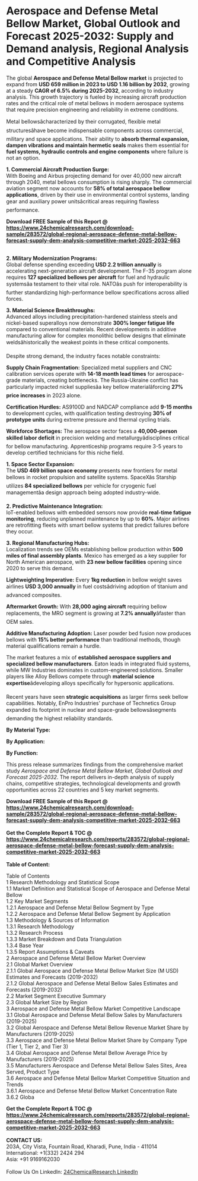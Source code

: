 <h1>Aerospace and Defense Metal Bellow Market, Global Outlook and Forecast 2025-2032: Supply and Demand analysis, Regional Analysis and Competitive Analysis</h1><p>The global <strong>Aerospace and Defense Metal Bellow market</strong> is projected to expand from <strong>USD 659 million in 2023 to USD 1.16 billion by 2032</strong>, growing at a steady <strong>CAGR of 6.5% during 2025-2032</strong>, according to industry analysis. This growth trajectory is fueled by increasing aircraft production rates and the critical role of metal bellows in modern aerospace systems that require precision engineering and reliability in extreme conditions.</p><p>Metal bellowsâcharacterized by their corrugated, flexible metal structuresâhave become indispensable components across commercial, military and space applications. Their ability to <strong>absorb thermal expansion, dampen vibrations and maintain hermetic seals</strong> makes them essential for <strong>fuel systems, hydraulic controls and engine components</strong> where failure is not an option.</p><p><strong>1. Commercial Aircraft Production Surge:</strong><br>
With Boeing and Airbus projecting demand for over 40,000 new aircraft through 2040, metal bellows consumption is rising sharply. The commercial aviation segment now accounts for <strong>58% of total aerospace bellow applications</strong>, driven by their use in environmental control systems, landing gear and auxiliary power unitsâcritical areas requiring flawless performance.</p><div><b>Download FREE Sample of this Report @ 
            <a href="https://www.24chemicalresearch.com/download-sample/283572/global-regional-aerospace-defense-metal-bellow-forecast-supply-dem-analysis-competitive-market-2025-2032-663">
            https://www.24chemicalresearch.com/download-sample/283572/global-regional-aerospace-defense-metal-bellow-forecast-supply-dem-analysis-competitive-market-2025-2032-663</a></b></div><br><p><strong>2. Military Modernization Programs:</strong><br>
Global defense spending exceeding <strong>USD 2.2 trillion annually</strong> is accelerating next-generation aircraft development. The F-35 program alone requires <strong>127 specialized bellows per aircraft</strong> for fuel and hydraulic systemsâa testament to their vital role. NATOâs push for interoperability is further standardizing high-performance bellow specifications across allied forces.</p><p><strong>3. Material Science Breakthroughs:</strong><br>
Advanced alloys including precipitation-hardened stainless steels and nickel-based superalloys now demonstrate <strong>300% longer fatigue life</strong> compared to conventional materials. Recent developments in additive manufacturing allow for complex monolithic bellow designs that eliminate weldsâhistorically the weakest points in these critical components.</p><p>Despite strong demand, the industry faces notable constraints:</p><p><strong>Supply Chain Fragmentation:</strong> Specialized metal suppliers and CNC calibration services operate with <strong>14-18 month lead times</strong> for aerospace-grade materials, creating bottlenecks. The Russia-Ukraine conflict has particularly impacted nickel suppliesâa key bellow materialâforcing <strong>27% price increases</strong> in 2023 alone.</p><p><strong>Certification Hurdles:</strong> AS9100D and NADCAP compliance add <strong>9-15 months</strong> to development cycles, with qualification testing destroying <strong>30% of prototype units</strong> during extreme pressure and thermal cycling trials.</p><p><strong>Workforce Shortages:</strong> The aerospace sector faces a <strong>40,000-person skilled labor deficit</strong> in precision welding and metallurgyâdisciplines critical for bellow manufacturing. Apprenticeship programs require 3-5 years to develop certified technicians for this niche field.</p><p><strong>1. Space Sector Expansion:</strong><br>
The <strong>USD 469 billion space economy</strong> presents new frontiers for metal bellows in rocket propulsion and satellite systems. SpaceXâs Starship utilizes <strong>84 specialized bellows</strong> per vehicle for cryogenic fuel managementâa design approach being adopted industry-wide.</p><p><strong>2. Predictive Maintenance Integration:</strong><br>
IoT-enabled bellows with embedded sensors now provide <strong>real-time fatigue monitoring</strong>, reducing unplanned maintenance by up to <strong>60%</strong>. Major airlines are retrofitting fleets with smart bellow systems that predict failures before they occur.</p><p><strong>3. Regional Manufacturing Hubs:</strong><br>
Localization trends see OEMs establishing bellow production within <strong>500 miles of final assembly plants</strong>. Mexico has emerged as a key supplier for North American aerospace, with <strong>23 new bellow facilities</strong> opening since 2020 to serve this demand.</p><p><strong>Lightweighting Imperative:</strong> Every <strong>1kg reduction</strong> in bellow weight saves airlines <strong>USD 3,000 annually</strong> in fuel costsâdriving adoption of titanium and advanced composites.</p><p><strong>Aftermarket Growth:</strong> With <strong>28,000 aging aircraft</strong> requiring bellow replacements, the MRO segment is growing at <strong>7.2% annually</strong>âfaster than OEM sales.</p><p><strong>Additive Manufacturing Adoption:</strong> Laser powder bed fusion now produces bellows with <strong>15% better performance</strong> than traditional methods, though material qualifications remain a hurdle.</p><p>The market features a mix of <strong>established aerospace suppliers and specialized bellow manufacturers</strong>. Eaton leads in integrated fluid systems, while MW Industries dominates in custom-engineered solutions. Smaller players like Alloy Bellows compete through <strong>material science expertise</strong>âdeveloping alloys specifically for hypersonic applications.</p><p>Recent years have seen <strong>strategic acquisitions</strong> as larger firms seek bellow capabilities. Notably, EnPro Industries' purchase of Technetics Group expanded its footprint in nuclear and space-grade bellowsâsegments demanding the highest reliability standards.</p><p><strong>By Material Type:</strong></p><p><strong>By Application:</strong></p><p><strong>By Function:</strong></p><p>This press release summarizes findings from the comprehensive market study <em>Aerospace and Defense Metal Bellow Market, Global Outlook and Forecast 2025-2032</em>. The report delivers in-depth analysis of supply chains, competitive strategies, technological developments and growth opportunities across 22 countries and 5 key market segments.</p><div><b>Download FREE Sample of this Report @ 
            <a href="https://www.24chemicalresearch.com/download-sample/283572/global-regional-aerospace-defense-metal-bellow-forecast-supply-dem-analysis-competitive-market-2025-2032-663">
            https://www.24chemicalresearch.com/download-sample/283572/global-regional-aerospace-defense-metal-bellow-forecast-supply-dem-analysis-competitive-market-2025-2032-663</a></b></div><br><div><b>Get the Complete Report & TOC @ 
            <a href="https://www.24chemicalresearch.com/reports/283572/global-regional-aerospace-defense-metal-bellow-forecast-supply-dem-analysis-competitive-market-2025-2032-663">
            https://www.24chemicalresearch.com/reports/283572/global-regional-aerospace-defense-metal-bellow-forecast-supply-dem-analysis-competitive-market-2025-2032-663</a></b></div><br>
            <b>Table of Content:</b><p>Table of Contents<br />
1 Research Methodology and Statistical Scope<br />
1.1 Market Definition and Statistical Scope of Aerospace and Defense Metal Bellow<br />
1.2 Key Market Segments<br />
1.2.1 Aerospace and Defense Metal Bellow Segment by Type<br />
1.2.2 Aerospace and Defense Metal Bellow Segment by Application<br />
1.3 Methodology & Sources of Information<br />
1.3.1 Research Methodology<br />
1.3.2 Research Process<br />
1.3.3 Market Breakdown and Data Triangulation<br />
1.3.4 Base Year<br />
1.3.5 Report Assumptions & Caveats<br />
2 Aerospace and Defense Metal Bellow Market Overview<br />
2.1 Global Market Overview<br />
2.1.1 Global Aerospace and Defense Metal Bellow Market Size (M USD) Estimates and Forecasts (2019-2032)<br />
2.1.2 Global Aerospace and Defense Metal Bellow Sales Estimates and Forecasts (2019-2032)<br />
2.2 Market Segment Executive Summary<br />
2.3 Global Market Size by Region<br />
3 Aerospace and Defense Metal Bellow Market Competitive Landscape<br />
3.1 Global Aerospace and Defense Metal Bellow Sales by Manufacturers (2019-2025)<br />
3.2 Global Aerospace and Defense Metal Bellow Revenue Market Share by Manufacturers (2019-2025)<br />
3.3 Aerospace and Defense Metal Bellow Market Share by Company Type (Tier 1, Tier 2, and Tier 3)<br />
3.4 Global Aerospace and Defense Metal Bellow Average Price by Manufacturers (2019-2025)<br />
3.5 Manufacturers Aerospace and Defense Metal Bellow Sales Sites, Area Served, Product Type<br />
3.6 Aerospace and Defense Metal Bellow Market Competitive Situation and Trends<br />
3.6.1 Aerospace and Defense Metal Bellow Market Concentration Rate<br />
3.6.2 Globa</p><div><b>Get the Complete Report & TOC @ 
            <a href="https://www.24chemicalresearch.com/reports/283572/global-regional-aerospace-defense-metal-bellow-forecast-supply-dem-analysis-competitive-market-2025-2032-663">
            https://www.24chemicalresearch.com/reports/283572/global-regional-aerospace-defense-metal-bellow-forecast-supply-dem-analysis-competitive-market-2025-2032-663</a></b></div><br><b>CONTACT US:</b><br>
            203A, City Vista, Fountain Road, Kharadi, Pune, India - 411014<br>
            International: +1(332) 2424 294<br>
            Asia: +91 9169162030 <br><br>
            Follow Us On LinkedIn: <a href="https://www.linkedin.com/company/24chemicalresearch/">24ChemicalResearch LinkedIn</a>